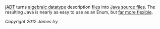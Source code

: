 [jADT](http://jamesiry.github.com/jADT/index.html) turns [algebraic datatype](http://jamesiry.github.com/jADT/what_adt.html) description [files](http://jamesiry.github.com/jADT/syntax.html) into [Java source files](http://jamesiry.github.com/jADT/how_adt.html). The resulting Java is nearly as easy to use as an Enum, but [far more flexible](http://jamesiry.github.com/jADT/why_adt.html).

_Copyright 2012 James Iry_
